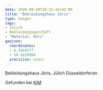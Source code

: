 ```yaml
---
date: 2020-08-30T18:32:44+02:00
title: "Bekleidungshaus Jöris"
type: hanger
tags:
- Jülich
- Bekleidungsgeschäft
- "Material: Holz"
geojson:
  coordinates:
  - 6.3564177
  - 50.9226904
  precision: exact
---
```

Bekleidungshaus Jöris, Jülich Düsseldorferstr.

<div class="source">Gefunden bei <a href="https://www.neue-arbeit-brockensammlung.de/geschaefte/zweigstelle-kim/">KiM</a></div>
